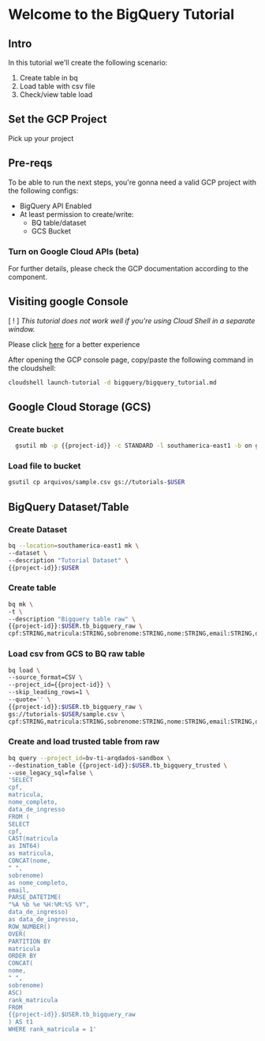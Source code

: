 # Welcome to the BigQuery Tutorial

## Intro

In this tutorial we'll create the following scenario:

1. Create table in bq
2. Load table with csv file
3. Check/view table load

## Set the GCP Project

Pick up your project

<walkthrough-project-setup></walkthrough-project-setup>

## Pre-reqs

To be able to run the next steps, you're gonna need a valid GCP project with the following configs:


 - BigQuery API Enabled
 - At least permission to create/write:
    - BQ table/dataset
    - GCS Bucket


### Turn on Google Cloud APIs (beta)

<walkthrough-enable-apis apis=
  "compute.googleapis.com,cloudresourcemanager.googleapis.com,logging,storage_component,storage_api,bigquery">
</walkthrough-enable-apis>

For further details, please check the GCP documentation according to the component.

## Visiting google Console

[ ! ] *This tutorial does not work well if you're using Cloud Shell in a separate window.*

Please click [here](https://console.cloud.google.com/home/dashboard?project={{project-id}}&cloudshell=true) for a better experience

After opening the GCP console page, copy/paste the following command in the cloudshell:
```bash
cloudshell launch-tutorial -d bigquery/bigquery_tutorial.md
```

## Google Cloud Storage (GCS)

### Create bucket
```bash
  gsutil mb -p {{project-id}} -c STANDARD -l southamerica-east1 -b on gs://tutorials-$USER
```

### Load file to bucket
```bash
gsutil cp arquivos/sample.csv gs://tutorials-$USER
```

## BigQuery Dataset/Table

### Create Dataset
```bash
bq --location=southamerica-east1 mk \
--dataset \
--description "Tutorial Dataset" \
{{project-id}}:$USER
```

### Create table
```bash
bq mk \
-t \
--description "Bigquery table raw" \
{{project-id}}:$USER.tb_bigquery_raw \
cpf:STRING,matricula:STRING,sobrenome:STRING,nome:STRING,email:STRING,data_de_ingresso:STRING
```

### Load csv from GCS to BQ raw table 
```bash
bq load \
--source_format=CSV \
--project_id={{project-id}} \
--skip_leading_rows=1 \
--quote='' \
{{project-id}}:$USER.tb_bigquery_raw \
gs://tutorials-$USER/sample.csv \
cpf:STRING,matricula:STRING,sobrenome:STRING,nome:STRING,email:STRING,data_de_ingresso:STRING
```

### Create and load trusted table from raw
```bash
bq query --project_id=bv-ti-arqdados-sandbox \
--destination_table {{project-id}}:$USER.tb_bigquery_trusted \
--use_legacy_sql=false \
'SELECT
cpf,
matricula,
nome_completo,
data_de_ingresso 
FROM (
SELECT
cpf,
CAST(matricula 
as INT64) 
as matricula,
CONCAT(nome, 
" ", 
sobrenome) 
as nome_completo,
email,
PARSE_DATETIME(
"%A %b %e %H:%M:%S %Y",
data_de_ingresso) 
as data_de_ingresso,
ROW_NUMBER() 
OVER(
PARTITION BY 
matricula 
ORDER BY 
CONCAT(
nome, 
" ", 
sobrenome) 
ASC) 
rank_matricula
FROM 
{{project-id}}.$USER.tb_bigquery_raw
) AS t1 
WHERE rank_matricula = 1'
```
